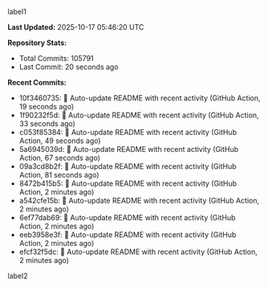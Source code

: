 
label1 
<!-- ACTIVITY_START -->
**Last Updated:** 2025-10-17 05:46:20 UTC

**Repository Stats:**
- Total Commits: 105791
- Last Commit: 20 seconds ago

**Recent Commits:**
- 10f3460735: 🤖 Auto-update README with recent activity (GitHub Action, 19 seconds ago)
- 1f90232f5d: 🤖 Auto-update README with recent activity (GitHub Action, 33 seconds ago)
- c053f85384: 🤖 Auto-update README with recent activity (GitHub Action, 49 seconds ago)
- 5a6945039d: 🤖 Auto-update README with recent activity (GitHub Action, 67 seconds ago)
- 09a3cd8b2f: 🤖 Auto-update README with recent activity (GitHub Action, 81 seconds ago)
- 8472b415b5: 🤖 Auto-update README with recent activity (GitHub Action, 2 minutes ago)
- a542cfe15b: 🤖 Auto-update README with recent activity (GitHub Action, 2 minutes ago)
- 6ef77dab69: 🤖 Auto-update README with recent activity (GitHub Action, 2 minutes ago)
- eeb3958e3f: 🤖 Auto-update README with recent activity (GitHub Action, 2 minutes ago)
- efcf32f5dc: 🤖 Auto-update README with recent activity (GitHub Action, 2 minutes ago)
<!-- ACTIVITY_END -->

label2
